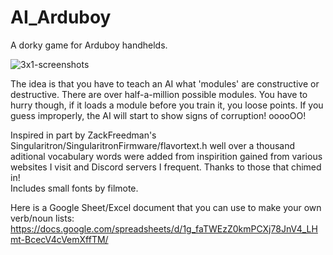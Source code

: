 # AI_Arduboy
A dorky game for Arduboy handhelds.

![3x1-screenshots](https://user-images.githubusercontent.com/22563517/210292005-992ffd66-f77e-4e88-9ac4-8b0d37e8bd17.jpg)

The idea is that you have to teach an AI what 'modules' are constructive or destructive. There are over half-a-million possible modules. You have to hurry though, if it loads a module before you train it, you loose points. If you guess improperly, the AI will start to show signs of corruption! ooooOO!

Inspired in part by  ZackFreedman's Singularitron/SingularitronFirmware/flavortext.h well over a thousand aditional vocabulary words were added from inspirition gained from various websites I visit and Discord servers I frequent. Thanks to those that chimed in!  
Includes small fonts by filmote.

Here is a Google Sheet/Excel document that you can use to make your own verb/noun lists:  
https://docs.google.com/spreadsheets/d/1g_faTWEzZ0kmPCXj78JnV4_LHmt-BcecV4cVemXffTM/

